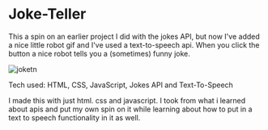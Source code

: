 # Joke-Teller
This a spin on an earlier project I did with the jokes API, but now I've added a nice little robot gif and I've used a text-to-speech api. When you click the button a nice robot tells you a (sometimes) funny joke.

![joketn](https://user-images.githubusercontent.com/60330865/176945718-d713a6c7-9963-41f4-a1f7-64328a7a8629.png)


Tech used: HTML, CSS, JavaScript, Jokes API and Text-To-Speech

I made this with just html. css and javascript. I took from what i learned about apis and put my own spin on it while learning about how to put in a text to speech functionality in it as well.
